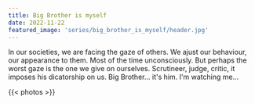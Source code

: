 ```yaml
---
title: Big Brother is myself
date: 2022-11-22
featured_image: 'series/big_brother_is_myself/header.jpg'
---
```


In our societies, we are facing the gaze of others. We ajust our behaviour, our appearance to them. Most of the time unconsciously. But perhaps the worst gaze is the one we give on ourselves. Scrutineer, judge, critic, it imposes his dicatorship on us. Big Brother... it's him. I'm watching me...

{{< photos >}}